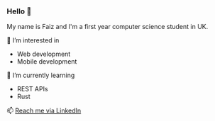 ### Hello 👋
My name is Faiz and I'm a first year computer science student in UK.

🔭 I’m interested in
- Web development
- Mobile development

🌱 I’m currently learning
- REST APIs
- Rust

📫 [Reach me via LinkedIn](https://www.linkedin.com/in/wanamirfaiz/)

<!---
a-deeko/a-deeko is a ✨ special ✨ repository because its `README.md` (this file) appears on your GitHub profile.
You can click the Preview link to take a look at your changes.
--->
